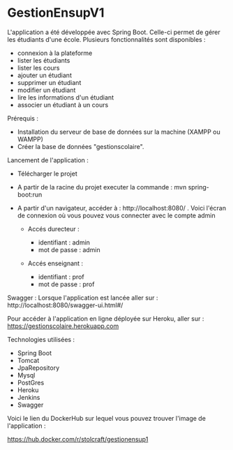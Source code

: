 # GestionEnsupV1

L'application a été développée avec Spring Boot. Celle-ci permet de gérer les étudiants d'une école.
Plusieurs fonctionnalités sont disponibles :
- connexion à la plateforme
- lister les étudiants
- lister les cours
- ajouter un étudiant
- supprimer un étudiant
- modifier un étudiant
- lire les informations d'un étudiant
- associer un étudiant à un cours

Prérequis :
- Installation du serveur de base de données sur la machine (XAMPP ou WAMPP)
- Créer la base de données "gestionscolaire".


Lancement de l'application :
- Télécharger le projet
- A partir de la racine du projet executer la commande : mvn spring-boot:run
- A partir d'un navigateur, accéder à : http://localhost:8080/ . Voici l'écran de connexion où vous pouvez vous connecter avec le compte admin

  - Accés durecteur :
    - identifiant : admin
    - mot de passe : admin
    
  - Accés enseignant :
    - identifiant : prof
    - mot de passe : prof

Swagger :
Lorsque l'application est lancée aller sur : http://localhost:8080/swagger-ui.html#/

Pour accéder à l'application en ligne déployée sur Heroku, aller sur : 
https://gestionscolaire.herokuapp.com

Technologies utilisées :

- Spring Boot
- Tomcat
- JpaRepository
- Mysql
- PostGres
- Heroku
- Jenkins
- Swagger


Voici le lien du DockerHub sur lequel vous pouvez trouver l'image de l'application :

https://hub.docker.com/r/stolcraft/gestionensup1
